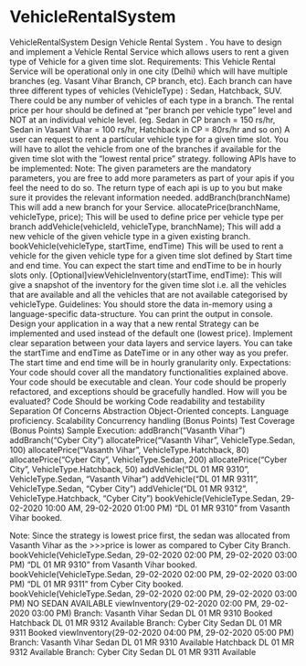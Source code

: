 # VehicleRentalSystem
VehicleRentalSystem
Design Vehicle Rental System .
You have to design and implement a Vehicle Rental Service which allows users to rent a given type of Vehicle for a given time slot.
Requirements:
This Vehicle Rental Service will be operational only in one city (Delhi) which will have multiple branches (eg. Vasant Vihar Branch, CP branch, etc).
Each branch can have three different types of vehicles (VehicleType) : Sedan, Hatchback, SUV. There could be any number of vehicles of each type in a branch.
The rental price per hour should be defined at “per branch per vehicle type” level and NOT at an individual vehicle level. (eg. Sedan in CP branch = 150 rs/hr, Sedan in Vasant Vihar = 100 rs/hr, Hatchback in CP = 80rs/hr and so on)
A user can request to rent a particular vehicle type for a given time slot. You will have to allot the vehicle from one of the branches if available for the given time slot with the “lowest rental price” strategy.
following APIs have to be implemented:
Note: The given parameters are the mandatory parameters, you are free to add more parameters as part of your apis if you feel the need to do so. The return type of each api is up to you but make sure it provides the relevant information needed.
addBranch(branchName)
This will add a new branch for your Service.
allocatePrice(branchName, vehicleType, price);
This will be used to define price per vehicle type per branch
addVehicle(vehicleId, vehicleType, branchName);
This will add a new vehicle of the given vehicle type in a given existing branch.
bookVehicle(vehicleType, startTime, endTime)
This will be used to rent a vehicle for the given vehicle type for a given time slot defined by
Start time and end time. You can expect the start time and endTime to be in hourly slots only.
 [Optional]viewVehicleInventory(startTime, endTime): This will give a snapshot of the inventory for the given time slot i.e. all the vehicles that are available and all the vehicles that are not available categorised by vehicleType.
Guidelines:
You should store the data in-memory using a language-specific data-structure. You can print the output in console.
Design your application in a way that a new rental Strategy can be implemented and used instead of the default one (lowest price).
Implement clear separation between your data layers and service layers.
You can take the startTime and endTime as DateTime or in any other way as you prefer. The start time and end time will be in hourly granularity only.
Expectations:
Your code should cover all the mandatory functionalities explained above.
Your code should be executable and clean.
Your code should be properly refactored, and exceptions should be gracefully handled. How will
you be evaluated?
Code Should be working
Code readability and testability Separation Of Concerns
Abstraction
Object-Oriented concepts.
Language proficiency.
Scalability
Concurrency handling (Bonus Points) Test Coverage (Bonus Points) Sample Execution:
addBranch(“Vasanth Vihar”)
addBranch(“Cyber City”)
allocatePrice(“Vasanth Vihar”, VehicleType.Sedan, 100)
allocatePrice(“Vasanth Vihar”, VehicleType.Hatchback, 80) allocatePrice(“Cyber City”,
VehicleType.Sedan, 200)
allocatePrice(“Cyber City”, VehicleType.Hatchback, 50)
addVehicle(“DL 01 MR 9310”, VehicleType.Sedan, “Vasanth Vihar”) addVehicle(“DL 01 MR
9311”, VehicleType.Sedan, “Cyber City”) addVehicle(“DL 01 MR 9312”, VehicleType.Hatchback, “Cyber City”) bookVehicle(VehicleType.Sedan, 29-02-2020 10:00 AM, 29-02-2020 01:00 PM)
“DL 01 MR 9310” from Vasanth Vihar booked.

Note: Since the strategy is lowest price first, the sedan was allocated from Vasanth Vihar as the >>>price is lower as compared to Cyber City Branch.
bookVehicle(VehicleType.Sedan, 29-02-2020 02:00 PM, 29-02-2020 03:00 PM) “DL 01 MR 9310” from Vasanth Vihar booked. bookVehicle(VehicleType.Sedan, 29-02-2020 02:00 PM, 29-02-2020 03:00 PM) “DL 01 MR 9311” from Cyber City booked.
bookVehicle(VehicleType.Sedan, 29-02-2020 02:00 PM, 29-02-2020 03:00 PM)
NO SEDAN AVAILABLE
viewInventory(29-02-2020 02:00 PM, 29-02-2020 03:00 PM)
Branch: Vasanth Vihar
Sedan DL 01 MR 9310 Booked Hatchback DL 01 MR 9312 Available Branch: Cyber City Sedan DL 01 MR 9311 Booked
viewInventory(29-02-2020 04:00 PM, 29-02-2020 05:00 PM)
Branch: Vasanth Vihar
Sedan DL 01 MR 9310 Available Hatchback DL 01 MR 9312 Available Branch: Cyber City Sedan DL 01 MR 9311 Available
